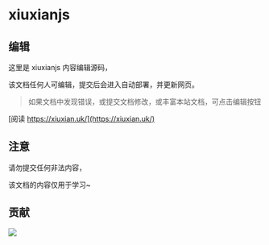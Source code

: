 # xiuxianjs

## 编辑

这里是 xiuxianjs 内容编辑源码，

该文档任何人可编辑，提交后会进入自动部署，并更新网页。

> 如果文档中发现错误，或提交文档修改，或丰富本站文档，可点击编辑按钮

[阅读 https://xiuxian.uk/](https://xiuxian.uk/)

## 注意

请勿提交任何非法内容，

该文档的内容仅用于学习~

## 贡献

<a href="https://github.com/xiuxianjs/docs/graphs/contributors">
  <img src="https://contrib.rocks/image?repo=xiuxianjs/docs" />
</a>

